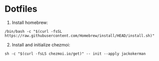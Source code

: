 # Dotfiles

1. Install homebrew:
```shell
/bin/bash -c "$(curl -fsSL https://raw.githubusercontent.com/Homebrew/install/HEAD/install.sh)"
```

2. Install and initialize chezmoi:
```shell
sh -c "$(curl -fsLS chezmoi.io/get)" -- init --apply jackokerman
```
